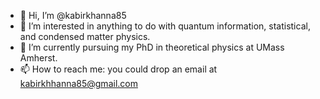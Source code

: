 - 👋 Hi, I’m @kabirkhanna85
- 👀 I’m interested in anything to do with quantum information, statistical, and condensed matter physics. 
- 🌱 I’m currently pursuing my PhD in theoretical physics at UMass Amherst. 
- 📫 How to reach me: you could drop an email at kabirkhhanna85@gmail.com

<!---
kabirkhanna85/kabirkhanna85 is a ✨ special ✨ repository because its `README.md` (this file) appears on your GitHub profile.
You can click the Preview link to take a look at your changes.
--->
